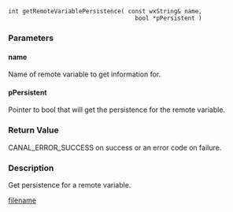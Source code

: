 



```clike
int getRemoteVariablePersistence( const wxString& name, 
                                    bool *pPersistent )
```

### Parameters

#### name
Name of remote variable to get information for.

#### pPersistent
Pointer to bool that will get the persistence for the remote variable.

### Return Value
CANAL_ERROR_SUCCESS on success or an error code on failure.

### Description
Get persistence for a remote variable. 



[filename](./bottom_copyright.md ':include')